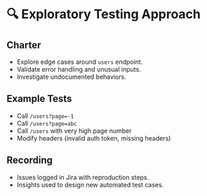 # 🔍 Exploratory Testing Approach

## Charter
- Explore edge cases around `users` endpoint.
- Validate error handling and unusual inputs.
- Investigate undocumented behaviors.

## Example Tests
- Call `/users?page=-1`
- Call `/users?page=abc`
- Call `/users` with very high page number
- Modify headers (invalid auth token, missing headers)

## Recording
- Issues logged in Jira with reproduction steps.
- Insights used to design new automated test cases.
